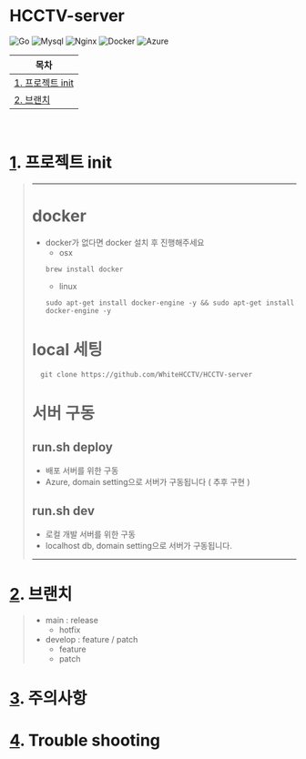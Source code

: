 # HCCTV-server

![Go](https://img.shields.io/badge/Go-00ADD8?style=for-the-badge&logo=go&logoColor=white)
![Mysql](https://img.shields.io/badge/MySQL-005C84?style=for-the-badge&logo=mysql&logoColor=white)
![Nginx](https://img.shields.io/badge/Nginx-009639?style=for-the-badge&logo=nginx&logoColor=white)
![Docker](https://img.shields.io/badge/docker-%230db7ed.svg?style=for-the-badge&logo=docker&logoColor=white)
![Azure](https://img.shields.io/badge/Azure_DevOps-0078D7?style=for-the-badge&logo=azure-devops&logoColor=white)

| <a id="a1"></a>목차         |
| --------------------------- |
| [1. 프로젝트 init](#1)<br/> |
| [2. 브랜치 ](#2)<br/>       |

<br/>

# <a id="1"></a>[1](#a1). 프로젝트 init

> ---
>
> # docker
>
> - docker가 없다면 docker 설치 후 진행해주세요
>   - osx
>   ``` 
>   brew install docker 
>   ```
>   - linux
>   ```
>   sudo apt-get install docker-engine -y && sudo apt-get install docker-engine -y
>   ```
>
> # local 세팅
>
>       git clone https://github.com/WhiteHCCTV/HCCTV-server
>
> # 서버 구동
> ## run.sh deploy
>
> - 배포 서버를 위한 구동
> - Azure, domain setting으로 서버가 구동됩니다 ( 추후 구현 )
>
> ## run.sh dev
>
> - 로컬 개발 서버를 위한 구동
> - localhost db, domain setting으로 서버가 구동됩니다.
>
> ---

# <a id="2"></a>[2](#a1). 브랜치
> - main : release 
>   - hotfix
> - develop : feature / patch 
>   - feature
>   - patch
# <a id="3"></a>[3](#a1). 주의사항

# <a id="3"></a>[4](#a1). Trouble shooting
